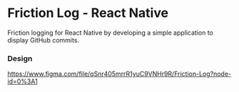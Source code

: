 # Friction Log - React Native

Friction logging for React Native by developing a simple application to display GitHub commits.

### Design

https://www.figma.com/file/qSnr405mrrR1yuC9VNHr9R/Friction-Log?node-id=0%3A1